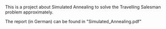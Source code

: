 This is a project about Simulated Annealing to solve the Travelling Salesman problem approximately.

The report (in German) can be found in "Simulated_Annealing.pdf"
